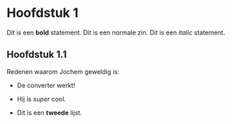 # Hoofdstuk 1

Dit is een **bold** statement.
Dit is een normale zin.
Dit is een _italic_ statement.

## Hoofdstuk 1.1

Redenen waarom Jochem geweldig is:

- De converter werkt!
- Hij is _super_ cool.

- Dit is een **tweede** lijst.
